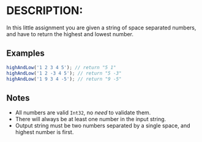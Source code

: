 # DESCRIPTION:

In this little assignment you are given a string of space separated numbers, and have to return the highest and lowest number.

## Examples

```ts
highAndLow('1 2 3 4 5'); // return "5 1"
highAndLow('1 2 -3 4 5'); // return "5 -3"
highAndLow('1 9 3 4 -5'); // return "9 -5"
```

## Notes

-   All numbers are valid `Int32`, no _need_ to validate them.
-   There will always be at least one number in the input string.
-   Output string must be two numbers separated by a single space, and highest number is first.
